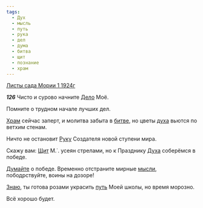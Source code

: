 ```yaml
---
tags:
  - Дух
  - мысль
  - путь
  - рука
  - дел
  - дума
  - битва
  - щит
  - познание
  - храм
---
```


[Листы сада Мории 1 1924г](https://127.0.0.1:4002/agni/1924)

___126___
Чисто и сурово начните [Дело](../../../tags/#дел) Моё.   

Помните о трудном начале лучших дел.   

[Храм](../../../tags/#храм) сейчас заперт, и молитва забыта в [битве](../../../tags/#битва), но цветы [духа](../../../tags/#Дух) вьются по ветхим стенам.   

Ничто не остановит [Руку](../../../tags/#рука) Создателя новой ступени мира.   

Скажу вам: [Щит](../../../tags/#щит) М.˙. усеян стрелами, но к Празднику [Духа](../../../tags/#Дух) соберёмся в победе.   

[Думайте](../../../tags/#дума) о победе. Временно отстраните мирные [мысли](../../../tags/#мысль), пободрствуйте, воины на дозоре!   

[Знаю](../../../tags/#познание), ты готова розами украсить [путь](../../../tags/#путь) Моей школы, но время морозно.   

Всё хорошо будет.   

